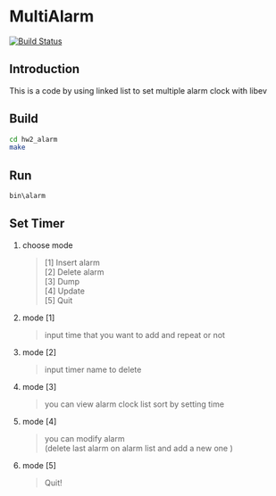 # MultiAlarm
[![Build Status](https://travis-ci.org/ciaojhen/DataStructure.svg?branch=master)](https://travis-ci.org/ciaojhen/DataStructure)

## Introduction
This is a code by using linked list to set multiple alarm clock with libev
## Build 
```bash 
cd hw2_alarm
make
```

## Run
```bash
bin\alarm
```

## Set Timer
1. choose mode 
    > [1] Insert alarm <br>
    > [2] Delete alarm <br>
    > [3] Dump <br>
    > [4] Update <br>
    > [5] Quit
2. mode [1]
    > input time that you want to add and repeat or not
3. mode [2]
    > input timer name to delete
4. mode [3]
    > you can view alarm clock list sort by setting time
5. mode [4]
    > you can modify alarm<br>(delete last alarm on alarm list and add a new one )
6. mode [5]
    > Quit!